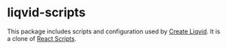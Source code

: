 # liqvid-scripts

This package includes scripts and configuration used by [Create Liqvid](https://github.com/liqvidjs/create-liqvid). It is a clone of [React Scripts](https://github.com/facebook/create-react-app/tree/main/packages/react-scripts).
